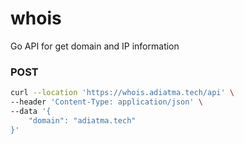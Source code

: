 # whois

Go API for get domain and IP information

### POST

```bash
curl --location 'https://whois.adiatma.tech/api' \
--header 'Content-Type: application/json' \
--data '{
    "domain": "adiatma.tech"
}'
```
